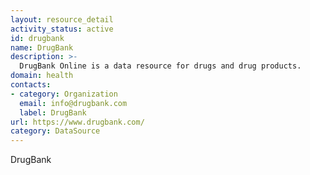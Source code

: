 ```yaml
---
layout: resource_detail
activity_status: active
id: drugbank
name: DrugBank
description: >-
  DrugBank Online is a data resource for drugs and drug products.
domain: health
contacts:
- category: Organization
  email: info@drugbank.com
  label: DrugBank
url: https://www.drugbank.com/
category: DataSource
---
```


DrugBank
